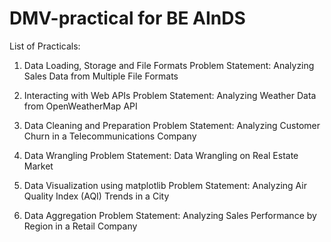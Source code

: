 # DMV-practical for BE AInDS

List of Practicals:
1. Data Loading, Storage and File Formats
Problem Statement: Analyzing Sales Data from Multiple File Formats

2. Interacting with Web APIs
Problem Statement: Analyzing Weather Data from OpenWeatherMap API

3. Data Cleaning and Preparation
Problem Statement: Analyzing Customer Churn in a Telecommunications Company

4. Data Wrangling
Problem Statement: Data Wrangling on Real Estate Market

5. Data Visualization using matplotlib
Problem Statement: Analyzing Air Quality Index (AQI) Trends in a City

6. Data Aggregation
Problem Statement: Analyzing Sales Performance by Region in a Retail Company

